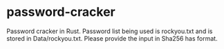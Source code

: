 # password-cracker
Password cracker in Rust.
Password list being used is rockyou.txt and is stored in Data/rockyou.txt.
Please provide the input in Sha256 has format.